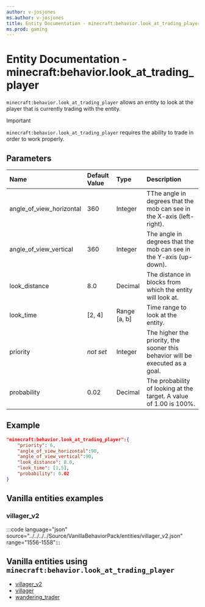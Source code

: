 ```yaml
---
author: v-josjones
ms.author: v-josjones
title: Entity Documentation - minecraft:behavior.look_at_trading_player
ms.prod: gaming
---
```


# Entity Documentation - minecraft:behavior.look_at_trading_player

`minecraft:behavior.look_at_trading_player` allows an entity to look at the player that is currently trading with the entity.

>[!IMPORTANT]
> `minecraft:behavior.look_at_trading_player` requires the ability to trade in order to work properly.

## Parameters

|Name |Default Value  |Type  |Description  |
|:----------|:----------|:----------|:----------|
|angle_of_view_horizontal| 360| Integer| TThe angle in degrees that the mob can see in the X-axis (left-right).|
|angle_of_view_vertical| 360| Integer| The angle in degrees that the mob can see in the Y-axis (up-down). |
|look_distance| 8.0| Decimal| The distance in blocks from which the entity will look at. |
|look_time| [2, 4]| Range [a, b]| Time range to look at the entity. |
|priority|*not set*|Integer|The higher the priority, the sooner this behavior will be executed as a goal.|
|probability| 0.02|  Decimal| The probability of looking at the target. A value of 1.00 is 100%. |


## Example

```json
"minecraft:behavior.look_at_trading_player":{
    "priority": 6,
    "angle_of_view_horizontal":90,
    "angle_of_view_vertical":90,
    "look_distance": 8.0,
    "look_time": [1,5],
    "probability": 0.02
}
```

## Vanilla entities examples

### villager_v2

:::code language="json" source="../../../../Source/VanillaBehaviorPack/entities/villager_v2.json" range="1556-1558":::

## Vanilla entities using `minecraft:behavior.look_at_trading_player`

- [villager_v2](../../../../Source/VanillaBehaviorPack_Snippets/entities/villager_v2.md)
- [villager](../../../../Source/VanillaBehaviorPack_Snippets/entities/villager.md)
- [wandering_trader](../../../../Source/VanillaBehaviorPack_Snippets/entities/wandering_trader.md)
